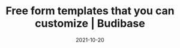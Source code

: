 ---
date: 2021-10-20
title: "Free form templates that you can customize | Budibase"
description: "Browse our collection of form templates, customize for free, and self-host on your own infrastructure or let Budibase manage everything for you."
images: ["/small-business-apps/budibase.png"]
draft: "false"
type: templates
layout: list
---